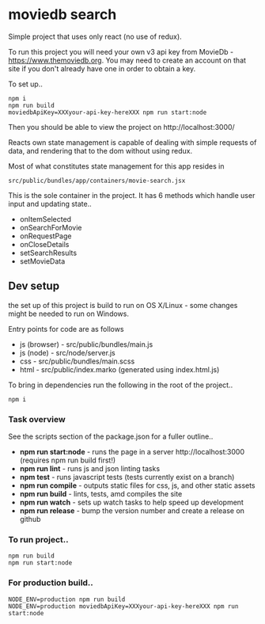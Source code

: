 # moviedb search

Simple project that uses only react (no use of redux).

To run this project you will need your own v3 api key from MovieDb - https://www.themoviedb.org. You may need to create an account on that site if you don't already have one in order to obtain a key.

To set up..
```
npm i
npm run build
moviedbApiKey=XXXyour-api-key-hereXXX npm run start:node
```
Then you should be able to view the project on http://localhost:3000/

Reacts own state management is capable of dealing with simple requests of data, and rendering that to the dom without using redux.

Most of what constitutes state management for this app resides in 
```
src/public/bundles/app/containers/movie-search.jsx
```

This is the sole container in the project. It has 6 methods which handle user input and updating state..

* onItemSelected
* onSearchForMovie
* onRequestPage
* onCloseDetails
* setSearchResults
* setMovieData

## Dev setup
the set up of this project is build to run on OS X/Linux - some changes might be needed to run on Windows.

Entry points for code are as follows
* js (browser) - src/public/bundles/main.js
* js (node) - src/node/server.js
* css - src/public/bundles/main.scss
* html - src/public/index.marko (generated using index.html.js)

To bring in dependencies run the following in the root of the project..
```
npm i
```

### Task overview
See the scripts section of the package.json for a fuller outline..

* **npm run start:node** - runs the page in a server http://localhost:3000 (requires npm run build first!)
* **npm run lint** - runs js and json linting tasks
* **npm test** - runs javascript tests (tests currently exist on a branch)
* **npm run compile** - outputs static files for css, js, and other static assets
* **npm run build** - lints, tests, amd compiles the site
* **npm run watch** - sets up watch tasks to help speed up development
* **npm run release** - bump the version number and create a release on github

### To run project..

```
npm run build
npm run start:node
```
### For production build..

```
NODE_ENV=production npm run build
NODE_ENV=production moviedbApiKey=XXXyour-api-key-hereXXX npm run start:node

```
